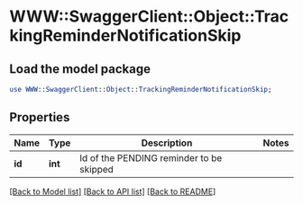 # WWW::SwaggerClient::Object::TrackingReminderNotificationSkip

## Load the model package
```perl
use WWW::SwaggerClient::Object::TrackingReminderNotificationSkip;
```

## Properties
Name | Type | Description | Notes
------------ | ------------- | ------------- | -------------
**id** | **int** | Id of the PENDING reminder to be skipped | 

[[Back to Model list]](../README.md#documentation-for-models) [[Back to API list]](../README.md#documentation-for-api-endpoints) [[Back to README]](../README.md)


